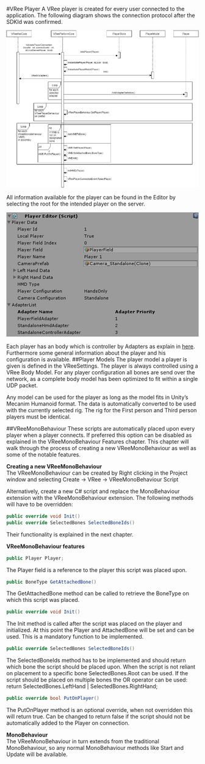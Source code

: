 #VRee Player
A VRee player is created for every user connected to the application. The following diagram shows the connection protocol after the SDKId was confirmed.

![Alt](./images/player/player-connection-diagram.jpg "Player Connection.")

All information available for the player can be found in the Editor by selecting the root for the intended player on the server.

![Alt](./images/player/player-editor.png "Player Editor.")

Each player has an body which is controller by Adapters as explain in [here](./adapters.md).  
Furthermore some general information about the player and his configuration is available.
##Player Models
The player model a player is given is defined in the VReeSettings. The player is always controlled using a VRee Body Model. For any player configuration all bones are send over the network, as a complete body model has been optimized to fit within a single UDP packet.

Any model can be used for the player as long as the model fits in Unity’s Mecanim Humanoid format. The data is automatically converted to be used with the currently selected rig.
The rig for the First person and Third person players must be identical.

##VReeMonoBehaviour
These scripts are automatically placed upon every player when a player connects. If preferred this option can be disabled as explained in the VReeMonoBehaviour Features chapter.
This chapter will walk through the process of creating a new VReeMonoBehaviour as well as some of the notable features.

**Creating a new VReeMonoBehaviour**  
The VReeMonoBehaviour can be created by Right clicking in the Project window and selecting Create -> VRee -> VReeMonoBehaviour Script

Alternatively, create a new C# script and replace the MonoBehaviour extension with the VReeMonoBehaviour extension. The following methods will have to be overridden:

```c#
public override void Init()
public override SelectedBones SelectedBoneIds()
```

Their functionality is explained in the next chapter.

**VReeMonoBehaviour features**

```c#
public Player Player;
```

The Player field is a reference to the player this script was placed upon.

```c#
public BoneType GetAttachedBone()
```

The GetAttachedBone method can be called to retrieve the BoneType on which this script was placed.

```c#
public override void Init()
```

The Init method is called after the script was placed on the player and initialized. At this point the Player and AttachedBone will be set and can be used. This is a mandatory function to be implemented.

```c#
public override SelectedBones SelectedBoneIds()
```

The SelectedBoneIds method has to be implemented and should return which bone the script should be placed upon. When the script is not reliant on placement to a specific bone SelectedBones.Root can be used.
If the script should be placed on multiple bones the OR operator can be used:
return SelectedBones.LeftHand | SelectedBones.RightHand;

```c#
public override bool PutOnPlayer()
```

The PutOnPlayer method is an optional override, when not overridden this will return true. Can be changed to return false if the script should not be automatically added to the Player on connection.

**MonoBehaviour**  
The VReeMonoBehaviour in turn extends from the traditional MonoBehaviour, so any normal MonoBehaviour methods like Start and Update will be available.

